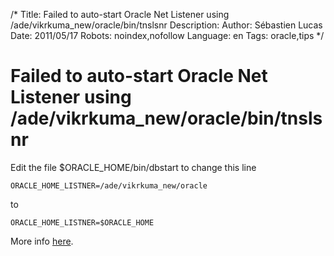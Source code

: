 /*
Title: Failed to auto-start Oracle Net Listener using /ade/vikrkuma_new/oracle/bin/tnslsnr
Description: 
Author: Sébastien Lucas
Date: 2011/05/17
Robots: noindex,nofollow
Language: en
Tags: oracle,tips
*/
# Failed to auto-start Oracle Net Listener using /ade/vikrkuma_new/oracle/bin/tnslsnr

Edit the file $ORACLE_HOME/bin/dbstart to change this line

```
ORACLE_HOME_LISTNER=/ade/vikrkuma_new/oracle
```
to

```
ORACLE_HOME_LISTNER=$ORACLE_HOME
```

More info [here](http://www.oracle-base.com/articles/linux/AutomatingDatabaseStartupAndShutdownOnLinux.php).







